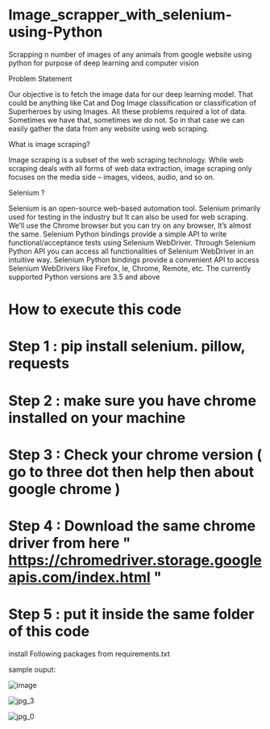 # Image_scrapper_with_selenium-using-Python
Scrapping n number of images of any animals from google website using python for purpose of deep learning and computer vision

Problem Statement

Our objective is to fetch the image data for our deep learning model. That could be anything like Cat and Dog Image classification or classification of 
Superheroes by using Images. All these problems required a lot of data. Sometimes we have that, sometimes we do not. So in that case we can easily gather the data 
from any website using web scraping.


What is image scraping?

Image scraping is a subset of the web scraping technology. While web scraping deals with all forms of web data extraction, image scraping only focuses on the
media  side – images, videos, audio, and so on.

Selenium ?

Selenium is an open-source web-based automation tool. Selenium primarily used for testing in the industry but It can also be used for web scraping. We’ll use the 
Chrome browser but you can try on any browser, It’s almost the same. Selenium Python bindings provide a simple API to write functional/acceptance tests using Selenium WebDriver. Through Selenium Python API you can access all functionalities of Selenium WebDriver in an intuitive way.
Selenium Python bindings provide a convenient API to access Selenium WebDrivers like Firefox, Ie, Chrome, Remote, etc. The currently supported Python versions are 
3.5 and above

# How to execute this code

# Step 1 : pip install selenium. pillow, requests

# Step 2 : make sure you have chrome installed on your machine

# Step 3 : Check your chrome version ( go to three dot then help then about google chrome )

# Step 4 : Download the same chrome driver from here  " https://chromedriver.storage.googleapis.com/index.html "

# Step 5 : put it inside the same folder of this code

install Following packages from requirements.txt




sample ouput:

![image](https://user-images.githubusercontent.com/86100724/146870587-633522aa-e537-44ab-82be-8e9ff6ed8557.png)

![jpg_3](https://user-images.githubusercontent.com/86100724/146871164-dd76dbfd-f5ce-404b-bb4a-26bdd110361a.jpg)

![jpg_0](https://user-images.githubusercontent.com/86100724/146871152-b3508320-53f2-43a3-af5f-a8cde5d5a5b7.jpg)



